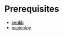 # Prerequisites
* [seqlib](https://github.com/kepbod/seqlib)
* [maxentpy](https://github.com/kepbod/maxentpy)
